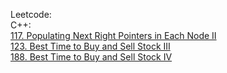 Leetcode:\
C++:\
  [117. Populating Next Right Pointers in Each Node II](https://github.com/Double-T1/leetcode/tree/main/1-200/117.%20Populating%20Next%20Right%20Pointers%20in%20Each%20Node%20II)\
[123. Best Time to Buy and Sell Stock III](https://github.com/Double-T1/leetcode/tree/main/1-200/123.%20Best%20Time%20to%20Buy%20and%20Sell%20Stock%20III)\
[188. Best Time to Buy and Sell Stock IV](https://github.com/Double-T1/leetcode/tree/main/1-200/188.%20Best%20Time%20to%20Buy%20and%20Sell%20Stock%20IV)

